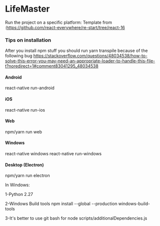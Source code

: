 # LifeMaster
Run the project on a specific platform:
Template from :https://github.com/react-everywhere/re-start/tree/react-16

### Tips on installation
After you install npm stuff you should run yarn transpile because of the following bug
https://stackoverflow.com/questions/48034538/how-to-solve-this-error-you-may-need-an-appropriate-loader-to-handle-this-file-t?noredirect=1#comment83041295_48034538
#### Android
react-native run-android

#### iOS
react-native run-ios

#### Web
npm/yarn run web

#### Windows
react-native windows react-native run-windows

#### Desktop (Electron)
npm/yarn run electron

In Windows:

1-Python 2.27

2-Windows Build tools npm install --global --production windows-build-tools

3-It's better to use git bash for node scripts/additionalDependencies.js
